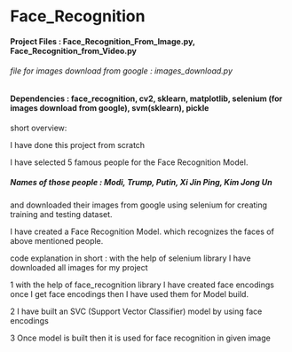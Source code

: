 # Face_Recognition

#### Project Files : Face_Recognition_From_Image.py, Face_Recognition_from_Video.py

###### file for images download from google : images_download.py 

#### Dependencies : face_recognition, cv2, sklearn, matplotlib, selenium (for images download from google), svm(sklearn), pickle
short overview:

I have done this project from scratch 

I have selected 5 famous people for the Face Recognition Model.

##### Names of those people : Modi, Trump, Putin, Xi Jin Ping, Kim Jong Un 

and downloaded their images from google using selenium for creating training and testing dataset.

I have created a Face Recognition Model. which recognizes the faces of above mentioned people.

code explanation in short :
with the help of selenium library I have downloaded all images for my project

1
with the help of face_recognition library I have created face encodings once I get face encodings then 
I have used them for Model build.

2
I have built an SVC (Support Vector Classifier) model by using face encodings

3
Once model is built then it is used for face recognition in given image
